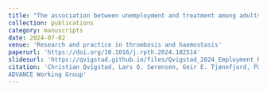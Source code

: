 ```yaml
---
title: "The association between unemployment and treatment among adults with hemophilia"
collection: publications
category: manuscripts
date: 2024-07-02
venue: 'Research and practice in thrombosis and haemostasis'
paperurl: 'https://doi.org/10.1016/j.rpth.2024.102514'
slidesurl: 'https://qvigstad.github.io/files/Qvigstad_2024_Employment_RPTH.pdf'
citation: 'Christian Qvigstad, Lars Q. Sørensen, Geir E. Tjønnfjord, Pål André Holme on behalf of the
ADVANCE Working Group'
---
```

